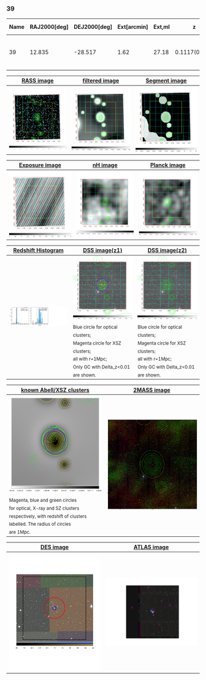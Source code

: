<div STYLE="page-break-after: always;"></div>

### 39

|Name|RAJ2000[deg]|DEJ2000[deg] |Ext[arcmin]| Ext,ml | z | z_src| C|GC(XSZ,Delta_z<0.01)| GC(OPT,Delta_z<0.01)|GC| R_sig[arcmin] | R500[arcmin] | R500[Mpc]| CRsig[c/s] | CR500[c/s] |L500[1E44 erg/s]|F500[1E-12 erg/s/cm^2]| M500[1E14 Msun]|Tx[keV]|Cnt_sig|Beta|Rc[arcmin]|Comment|Alias|
|---|---|---|---|---|---|------|---|--------|---------|----------|---|---|---|---|---|---|---|---|---|---|---|---|---|---|
|39| 12.835| -28.517| 1.62| 27.18| 0.1117(0.005)| z1, z_xsz| B| MCXC, PSZ2, Tar| N, W| A, MCXC, N, PSZ2, Tar, W| 4.900| 6.891| 0.840| 0.114(0.036)| 0.123(0.038)| 0.765(0.137)| 2.380(0.427)| 1.88(0.17)| 3.27(0.19)| 39.2| 0.884(-0.132+0.083)| 2.818(-0.653+0.558)| -| k143|

|[RASS image](../image/39/39_img.pdf)|[filtered image](../image/39/39_fil.pdf)|[Segment image](../image/39/39_seg.pdf)|
|-------------------|--------------------|-------------------|
| <img src="../image/39/39_img.png" width="300">  | <img src="../image/39/39_fil.png" width="300">   | <img src="../image/39/39_seg.png" width="300">  |

|[Exposure image](../image/39/39_mex.pdf)| [nH image](../image/39/39_nh.pdf)| [Planck image](../image/39/39_p.pdf)|
|-------------------|--------------------|-------------------|
|<img src="../image/39/39_mex.png" width="300">   | <img src="../image/39/39_nh.png" width="300">    | <img src="../image/39/39_p.png" width="300"> |

|[Redshift Histogram](../image/39/39_zg.pdf) | [DSS image(z1)](../image/39/39_dss_z1.pdf)      |  [DSS image(z2)](../image/39/39_dss_z2.pdf)    |
|-------------------|--------------------|-------------------|
|<img src="../image/39/39_zg.png" width="300"> |<img src="../image/39/39_dss_z1.png" width="300"> <sub><br>Blue circle for optical clusters; <br>Magenta circle for XSZ clusters; <br>all with r=1Mpc; <br>Only GC with Delta_z<0.01 are shown. </sub>| <img src="../image/39/39_dss_z2.png" width="300"><sub><br>Blue circle for optical clusters; <br>Magenta circle for XSZ clusters; <br>all with r=1Mpc; <br>Only GC with Delta_z<0.01 are shown. </sub> |

|[known Abell/XSZ clusters](../image/39/39_gc.pdf) | [2MASS image](../image/39/39_2mass.pdf)      |
|-------------------|-------------------|
|<img src=../image/39/39_gc.png width="300"> <br><sub>Magenta, blue and green circles <br>for optical, X-ray and SZ clusters <br>respectively, with redshift of clusters <br>labelled. The radius of circles <br>are 1Mpc.</sub>|<img src="../image/39/39_2mass.png" width="300">  |

|[DES image](../image/39/39_des.pdf)   |[ATLAS image](../image/39/39_s.pdf)        |
|-------------------|-------------------|
| <img src="../image/39/39_des.pdf" width="300">  | <img src="../image/39/39_s.pdf" width="300">  |
